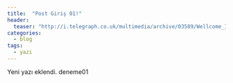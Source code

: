 ```yaml
---
title:  "Post Giriş 01!"
header:
  teaser: "http://i.telegraph.co.uk/multimedia/archive/03589/Wellcome_Image_Awa_3589699k.jpg"
categories: 
  - blog
tags:
  - yazi
---
```


Yeni yazı eklendi.
deneme01